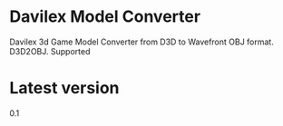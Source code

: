 # Davilex Model Converter
Davilex 3d Game Model Converter from D3D to Wavefront OBJ format. D3D2OBJ. Supported
# Latest version
0.1
